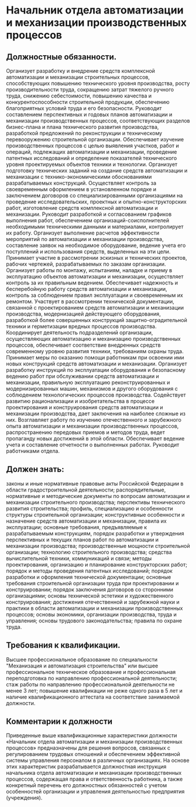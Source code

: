 # Начальник отдела автоматизации и механизации производственных процессов

## Должностные обязанности.
Организует разработку и внедрение средств
комплексной автоматизации и механизации строительных процессов, способствующих
повышению технического уровня производства, росту производительности труда,
сокращению затрат тяжелого ручного труда, снижению себестоимости, повышению
качества и конкурентоспособности строительной продукции, обеспечению
благоприятных условий труда и его безопасности. Руководит составлением
перспективных и годовых планов автоматизации и механизации производственных
процессов, соответствующих разделов бизнес-плана и плана технического развития
производства, разработкой предложений по реконструкции и техническому
перевооружению строительной организации. Обеспечивает изучение
производственных процессов с целью выявления участков, работ и операций,
подлежащих автоматизации и механизации, проведение патентных исследований и
определение показателей технического уровня проектируемых объектов техники и
технологии. Организует подготовку технических заданий на создание средств
автоматизации и механизации с технико-экономическими обоснованиями
разрабатываемых конструкций. Осуществляет контроль за своевременным
оформлением в установленном порядке и заключением договоров со
специализированными организациями на проведение исследовательских, проектных и
опытно-конструкторских работ, изготовление средств комплексной автоматизации и
механизации. Руководит разработкой и согласованием графиков выполнения работ,
обеспечением организаций-соисполнителей необходимыми техническими данными и
материалами, контролирует их работу. Организует выполнение расчетов
эффективности мероприятий по автоматизации и механизации производства,
составление заявок на необходимое оборудование, ведение учета его поступлений
и использования средств, выделенных на эти цели. Принимает участие в
рассмотрении эскизных и технических проектов, рабочих чертежей,
разрабатываемых по заказам организации. Организует работы по монтажу,
испытаниям, наладке и приему в эксплуатацию объектов автоматизации и
механизации, осуществляет контроль за их правильным ведением. Обеспечивает
надежность и бесперебойную работу средств автоматизации и механизации,
контроль за соблюдением правил эксплуатации и своевременным их ремонтом.
Участвует в рассмотрении технической документации, связанной с проектированием
средств автоматизации и механизации производства, модернизацией действующего
оборудования, разработкой более совершенных конструкций защитно-оградительной
техники и герметизации вредных процессов производства. Координирует
деятельность подразделений организации, осуществляющих автоматизацию и
механизацию производственных процессов, обеспечивает соответствие внедренных
средств современному уровню развития техники, требованиям охраны труда.
Принимает меры по оказанию помощи работникам при освоении ими новых
конструкций средств автоматизации и механизации. Организует разработку
инструкций по эксплуатации оборудования и безопасному ведению работ при
обслуживании средств автоматизации и механизации, правильную эксплуатацию
реконструированных и модернизированных машин, механизмов и другого
оборудования с соблюдением технологических процессов производства. Содействует
развитию рационализации и изобретательства в процессе проектирования и
конструирования средств автоматизации и механизации производства, дает
заключения на наиболее сложные из них. Возглавляет работу по изучению
отечественного и зарубежного опыта автоматизации и механизации
производственных процессов, распространению передовых приемов и методов труда,
ведет пропаганду новых достижений в этой области. Обеспечивает ведение учета и
составление отчетности о выполненных работах. Руководит работниками отдела.

## Должен знать:
законы и иные нормативные правовые акты Российской Федерации
в области градостроительной деятельности; распорядительные, нормативные и
методические документы по вопросам автоматизации и механизации строительного
производства; перспективы технического развития строительства; профиль,
специализацию и особенности структуры строительной организации; конструктивные
особенности и назначение средств автоматизации и механизации, правила их
эксплуатации; основные требования, предъявляемые к разрабатываемым
конструкциям, порядок разработки и утверждения перспективных и текущих планов
работ по автоматизации и механизации производства; производственные мощности
строительной организации; технологию строительного производства; средства
вычислительной техники, коммуникаций и связи; методы проектирования,
организацию и планирование конструкторских работ; порядок и методы проведения
патентных исследований; порядок разработки и оформления технической
документации; основные требования строительной организации труда при
проектировании и конструировании; порядок заключения договоров со сторонними
организациями; основы технической эстетики и художественного конструирования;
достижения отечественной и зарубежной науки и практики в области автоматизации
и механизации производственных процессов; основы экономики, организации
производства, труда и управления; основы трудового законодательства; правила
по охране труда.

## Требования к квалификации.
Высшее профессиональное образование по
специальности "Механизация и автоматизация строительства" или высшее
профессиональное техническое образование и профессиональная переподготовка по
направлению профессиональной деятельности; стаж работы по направлению
профессиональной деятельности не менее 3 лет; повышение квалификации не реже
одного раза в 5 лет и наличие квалификационного аттестата на соответствие
занимаемой должности.

## Комментарии к должности

Приведенные выше квалификационные характеристики должности «Начальник отдела
автоматизации и механизации производственных процессов» предназначены для
решения вопросов, связанных с регулированием трудовых отношений и обеспечением
эффективной системы управления персоналом в различных организациях. На основе
этих характеристик разрабатывается должностная инструкция начальника отдела
автоматизации и механизации производственных процессов, содержащая права и
ответственность работника, а также конкретный перечень его должностных
обязанностей с учетом особенностей организации и управления деятельностью
предприятия (учреждения).

